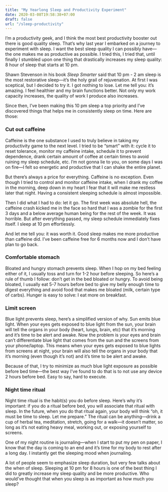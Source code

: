 ```yaml
---
title: "My Yearlong Sleep and Productivity Experiment"
date: 2020-03-08T19:58:38+07:00
draft: false
url: "/sleep-productivity"
---
```


I’m a productivity geek, and I think the most best productivity booster out there is good quality sleep. That’s why last year I embarked on a journey to experiment with sleep. I want the best sleep quality I can possibly have—the one makes me as productive as possible. I tried this, I tried that, until finally I stumbled upon one thing that drastically increases my sleep quality: 8 hour of sleep that starts at 10 pm.

Shawn Stevenson in his book _Sleep Smarter_ said that 10 pm - 2 am sleep is the most restorative sleep—it’s the holy grail of rejuvenation. At first I was sceptical, but I decided to try it. I got nothing to lose. Let me tell you: it’s amazing. I feel healthier and my brain functions better. Not only my work capacity increases, the quality of work I produce also increases.

Since then, I’ve been making this 10 pm sleep a top priority and I’ve discovered things that helps me in consistently sleep on time. Here are those:

### Cut out caffeine
Caffeine is the one substance I used to truly believe in taking my productivity game to the next level. I tried to be “smart” with it: cycle it to reset tolerance, monitor my caffeine intake, schedule it to prevent dependence, drank certain amount of coffee at certain times to avoid ruining my sleep schedule, etc. I’m not gonna lie to you, on some days I was on fire—I felt so energetic and productive that I can shake the entire planet. 

But there’s always a price for everything. Caffeine is no exception. Even though I tried to control and monitor caffeine intake, when I drank my coffee in the morning, deep down in my heart I fear that it will make me restless later that night. Having a consistent sleeping schedule is almost impossible.

Then I did what I had to do: let it go. The first week was absolute hell, the caffeine crash kicked me in the face so hard that I was a zombie for the first 3 days and a below average human being for the rest of the week. It was horrible. But after everything passed, my sleep schedule immediately fixes itself. I sleep at 10 pm effortlessly.

And let me tell you: it was worth it. Good sleep makes me more productive than caffeine did. I’ve been caffeine free for 6 months now and I don’t have plan to go back.

### Comfortable stomach
Bloated and hungry stomach prevents sleep. When I hop on my bed feeling either of it, I usually toss and turn for 1-2 hour before sleeping. So here’s a rule of thumb I follow: don’t get in the bed bloated or hungry. To avoid being bloated, I usually eat 5-7 hours before bed to give my belly enough time to digest everything and avoid food that makes me bloated (milk, certain type of carbs). Hunger is easy to solve: I eat more on breakfast.

### Limit screen
Blue light prevents sleep, here’s a simplified version of why. Sun emits blue light. When your eyes gets exposed to blue light from the sun, your brain will tell the organs in your body (heart, lungs, brain, etc) that it’s morning and it’s time to be alert and awake. Now the problem is your eyes and brain can’t differentiate blue light that comes from the sun and the screens from your phone/laptop. This means when your eyes gets exposed to blue lights from screens at night, your brain will also tell the organs in your body that it’s morning (even though it’s not) and it’s time to be alert and awake. 

Because of that, I try to minimize as much blue light exposure as possible before bed time—the best way I’ve found to do that is to not use any device 2 hours before bed. Easy to say, hard to execute.

### Night time ritual
Night time ritual is the habit(s) you do before sleep. Here’s why it’s important: if you do a ritual before bed, you will associate that ritual with sleep. In the future, when you do that ritual again, your body will think “oh, it must be time to sleep. Let me prepare.” The ritual can be anything—drink a cup of herbal tea, meditation, stretch, going for a walk—it doesn’t matter, so long as it’s not eating heavy meal, working out, or exposing yourself to screens.

One of my night routine is journaling—when I start to put my pen on paper, I know that the day is coming to an end and it’s time for my body to rest after a long day. I instantly get the sleeping mood when journaling.

A lot of people seem to emphasize sleep duration, but very few talks about the when of sleep. Sleeping at 10 pm for 8 hours is one of the best thing I did to greatly increase my sleep quality and be more productive. Who would’ve thought that when you sleep is as important as how much you sleep?
